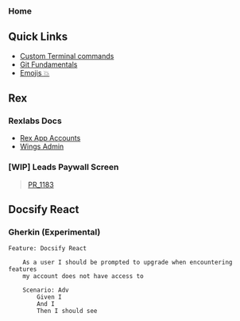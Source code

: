 ### Home

## Quick Links

- [Custom Terminal commands](./md/terminal_commands.md)
- [Git Fundamentals](./md/git_fundamentals.md)
- [Emojis :collision:](./md/emojis.md)

## Rex

### Rexlabs Docs

- [Rex App Accounts](./md/rex/rex_accounts.md)
- [Wings Admin](./md/rex/wings_admin.md)

### [WIP] Leads Paywall Screen

> [PR_1183](./md/rex/PR_1183.md)

## Docsify React

### Gherkin (Experimental)
```gherkin
Feature: Docsify React

    As a user I should be prompted to upgrade when encountering features 
    my account does not have access to

    Scenario: Adv
        Given I 
        And I 
        Then I should see
```

